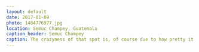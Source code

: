 ```yaml
---
layout: default
date: 2017-01-09
photo: 1484776977.jpg
location: Semuc Champey, Guatemala
caption_header: Semuc Champey
caption: The crazyness of that spot is, of course due to how pretty it is, but also because there is a very dangerous river running underneath it. Avoid that one and just relax in those natural pools in the middle of the mountains!
---
```

